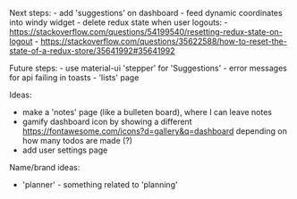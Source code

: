 Next steps:
    - add 'suggestions' on dashboard
    - feed dynamic coordinates into windy widget
    - delete redux state when user logouts: 
      - https://stackoverflow.com/questions/54199540/resetting-redux-state-on-logout
      - https://stackoverflow.com/questions/35622588/how-to-reset-the-state-of-a-redux-store/35641992#35641992

Future steps:
    - use material-ui 'stepper' for 'Suggestions'
    - error messages for api failing in toasts
    - 'lists' page

Ideas:
  - make a 'notes' page (like a bulleten board), where I can leave notes
  - gamify dashboard icon by showing a different https://fontawesome.com/icons?d=gallery&q=dashboard depending on how many todos are made (?)
  - add user settings page 

Name/brand ideas:
  - 'planner' - something related to 'planning'